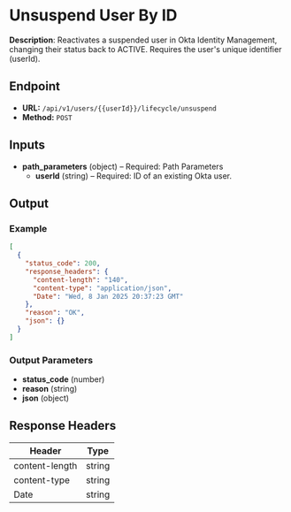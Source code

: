# Unsuspend User By ID

**Description**: Reactivates a suspended user in Okta Identity Management, changing their status back to ACTIVE. Requires the user's unique identifier (userId).

## Endpoint

- **URL:** `/api/v1/users/{{userId}}/lifecycle/unsuspend`
- **Method:** `POST`
## Inputs

- **path_parameters** (object) – Required: Path Parameters
  - **userId** (string) – Required: ID of an existing Okta user.
## Output

### Example

```json
[
  {
    "status_code": 200,
    "response_headers": {
      "content-length": "140",
      "content-type": "application/json",
      "Date": "Wed, 8 Jan 2025 20:37:23 GMT"
    },
    "reason": "OK",
    "json": {}
  }
]
```
### Output Parameters

- **status_code** (number)
- **reason** (string)
- **json** (object)
## Response Headers

| Header | Type |
|--------|------|
| content-length | string |
| content-type | string |
| Date | string |